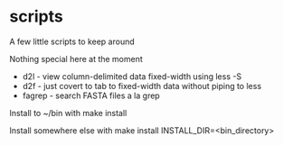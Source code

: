 # scripts
A few little scripts to keep around

Nothing special here at the moment

- d2l - view column-delimited data fixed-width using less -S
- d2f - just covert to tab to fixed-width data without piping to less
- fagrep - search FASTA files a la grep

Install to ~/bin with 
make install

Install somewhere else with
make install INSTALL_DIR=<bin_directory>

